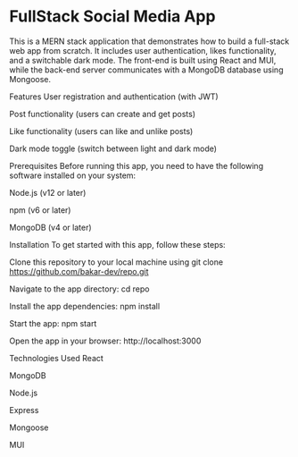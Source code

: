 # FullStack Social Media App

This is a MERN stack application that demonstrates how to build a full-stack web app from scratch. It includes user authentication, likes functionality, and a switchable dark mode. The front-end is built using React and MUI, while the back-end server communicates with a MongoDB database using Mongoose.

Features
User registration and authentication (with JWT)

Post functionality (users can create and get posts)

Like functionality (users can like and unlike posts)

Dark mode toggle (switch between light and dark mode)

Prerequisites
Before running this app, you need to have the following software installed on your system:

Node.js (v12 or later)

npm (v6 or later)

MongoDB (v4 or later)

Installation
To get started with this app, follow these steps:

Clone this repository to your local machine using git clone https://github.com/bakar-dev/repo.git

Navigate to the app directory: cd repo

Install the app dependencies: npm install

Start the app: npm start

Open the app in your browser: http://localhost:3000

Technologies Used
React

MongoDB

Node.js

Express

Mongoose

MUI
